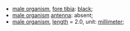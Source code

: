 <!-- my_species -->
- [male organism](http://purl.obolibrary.org/obo/HAO_0000027), [fore tibia](http://purl.obolibrary.org/obo/HAO_0000350): [black](http://purl.obolibrary.org/obo/PATO_0000317);
- [male organism](http://purl.obolibrary.org/obo/HAO_0000027) [antenna](http://purl.obolibrary.org/obo/HAO_0000101): absent;
- [male organism](http://purl.obolibrary.org/obo/HAO_0000027), [length](http://purl.obolibrary.org/obo/PATO_0000122) = 2.0, unit: [millimeter](http://purl.obolibrary.org/obo/UO_0000016);